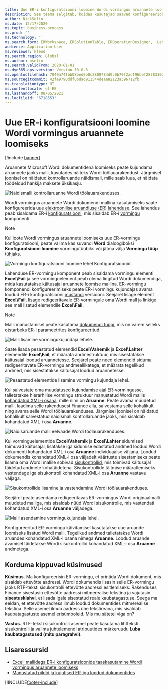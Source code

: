 ```yaml
---
title: Uue ER-i konfiguratsiooni loomine Wordi vormingus aruannete loomiseks
description: See teema selgitab, kuidas kasutajad saavad konfigureerida uut elektroonilise aruandluse (ER) vormingu looma aruanded Microsoft Word dokumentidena.
author: NickSelin
ms.date: 12/17/2020
ms.topic: business-process
ms.prod: ''
ms.technology: ''
ms.search.form: ERWorkspace, ERSolutionTable, EROperationDesigner,  LedgerJournalTable, LedgerJournalTransVendPaym
audience: Application User
ms.reviewer: kfend
ms.search.region: Global
ms.author: nselin
ms.search.validFrom: 2020-01-01
ms.dyn365.ops.version: Version 10.0.6
ms.openlocfilehash: 7040a74fbb08bed0b0c2808784d9c0b70f2adf96bef28783102c7eb117eeb851
ms.sourcegitcommit: 42fe9790ddf0bdad911544deaa82123a396712fb
ms.translationtype: HT
ms.contentlocale: et-EE
ms.lasthandoff: 08/05/2021
ms.locfileid: "6718353"
---
```

# <a name="design-a-new-er-configuration-to-generate-reports-in-word-format"></a>Uue ER-i konfiguratsiooni loomine Wordi vormingus aruannete loomiseks

[!include [banner](../includes/banner.md)]

Aruannete Microsoft Wordi dokumentidena loomiseks peate kujundama aruannete jaoks malli, kasutades näiteks Wordi töölauarakendust. Järgmisel joonisel on näidatud kontrollaruande näidismall, mille saab luua, et näidata töödeldud hankija maksete üksikasju.

![Näidismalli kontrollaruanne Wordi töölauarakenduses.](./media/er-design-configuration-word-image1.png)

Wordi vormingus aruannete Wordi dokumendi mallina kasutamiseks saate konfigureerida uue [elektroonilise aruandluse (ER)](general-electronic-reporting.md) [lahenduse](er-quick-start1-new-solution.md). See lahendus peab sisaldama ER-i [konfiguratsiooni](general-electronic-reporting.md#Configuration), mis sisaldab ER-i [vormingu](general-electronic-reporting.md#FormatComponentOutbound) komponenti.

> [!NOTE]
> Kui loote Wordi vormingus aruannete loomiseks uue ER-vormingu konfiguratsiooni, peate valima kas suvandi **Word** dialoogiboksi **Konfiguratsiooni loomine** vormingutüübiks või jätma välja **Vormingu tüüp** tühjaks.

![Vormingu konfiguratsiooni loomine lehel Konfiguratsioonid.](./media/er-design-configuration-word-image2.gif)

Lahenduse ER-vormingu komponent peab sisaldama vormingu elementi **Excel\\Fail** ja see vorminguelement peab olema lingitud Wordi dokumendiga, mida kasutatakse käitusajal aruannete loomise mallina. ER-vormingu komponendi konfigureerimiseks peate ER-i vormingu kujundajas avama loodud ER-i konfiguratsiooni [mustandi](general-electronic-reporting.md#component-versioning) versiooni. Seejärel lisage element **Excel\\Fail**, lisage redigeeritavale ER-vormingule oma Wordi mall ja linkige see mall lisatud elemendile **Excel\\Fail**.

> [!NOTE]
> Malli manustamisel peate kasutama [dokumendi tüüpi](../../fin-ops/organization-administration/configure-document-management.md#configure-document-types), mis on varem selleks otstarbeks ER-i parameetrites [konfigureeritud](electronic-reporting-er-configure-parameters.md#parameters-to-manage-documents).

![Malli lisamine vormingukujundaja lehele.](./media/er-design-configuration-word-image3.gif)

Saate lisada pesastatud elemendid **Excel\\Vahemik** ja **Excel\\Lahter** elemendile **Excel\\Fail**, et määrata andmestruktuur, mis sisestatakse käitusajal loodud aruannetesse. Seejärel peate need elemendid siduma redigeeritavate ER-vormingu andmeallikatega, et määrata tegelikud andmed, mis sisestatakse käitusajal loodud aruannetesse.

![Pesastatud elementide lisamine vormingu kujundaja lehel.](./media/er-design-configuration-word-image4.gif)

Kui salvestate oma muudatused kujundamise ajal ER-vormingusse, talletatakse hierarhilise vormingu struktuur manustatud Wordi mallis [kohandatud XML-i osana](/visualstudio/vsto/custom-xml-parts-overview?view=vs-2019), mille nimi on **Aruanne**. Peate avama muudetud malli, laadima selle rakendusest Finance alla, salvestama selle kohalikult ning avama selle Wordi töölauarakenduses. Järgmisel joonisel on näidatud kohalikult salvestatud näidismall kontrollaruande jaoks, mis sisaldab kohandatud XML-i osa **Aruanne**.

![Näidisaruande malli eelvaade Wordi töölauarakenduses.](./media/er-design-configuration-word-image5.gif)

Kui vorminguelementide **Excel\\Vahemik** ja **Excel\\Lahter** sidumised toimuvad käitusajal, lisatakse iga sidumise edastatud andmed loodud Wordi dokumenti kohandatud XML-i osa **Aruanne** individuaalse väljana. Loodud dokumendis kohandatud XML-i osa väljadelt väärtuste sisestamiseks peate lisama oma Wordi mallile sobivad [sisukontrollid](/office/client-developer/word/content-controls-in-word), mis toimivad käitusajal täidetud andmete kohatäidetena. Sisukontrollide täitmise määratlemiseks vastendage iga sisukontroll kohandatud XML-i osa **Aruanne** vastava väljaga.

![Sisukontrollide lisamine ja vastendamine Wordi töölauarakenduses.](./media/er-design-configuration-word-image6.gif)

Seejärel peate asendama redigeeritavas ER-vormingus Wordi originaalmalli muudetud malliga, mis sisaldab nüüd Wordi sisukontrolle, mis vastendati kohandatud XML-i osa **Aruanne** väljadega.

![Malli asendamine vormingukujundaja lehel.](./media/er-design-configuration-word-image7.gif)

Konfigureeritud ER-vormingu käivitamisel kasutatakse uue aruande loomiseks lisatud Wordi malli. Tegelikud andmed talletatakse Wordi aruandes kohandatud XML-i osana nimega **Aruanne**. Loodud aruande avamisel täidetakse Wordi sisukontrollid kohandatud XML-i osa **Aruanne** andmetega.

## <a name="frequently-asked-questions"></a>Korduma kippuvad küsimused

**Küsimus.** Ma konfigureerisin ER-vormingu, et printida Wordi dokument, mis sisaldab ettevõtte aadressi. Wordi dokumendis lisasin selle ER-vormingu jaoks RTF-teksti sisukontrolli ettevõtte aadressi esitlemiseks. Rakenduses Finance sisestasin ettevõtte aadressi mitmerealise tekstina ja vajutasin **sisestusklahvi**, et lisada igale sisestatud reale kaubatagastuse. Seega ma eeldan, et ettevõtte aadress ilmub loodud dokumentides mitmerealise tekstina. Selle asemel ilmub aadress ühe tekstireana, mis sisaldab kaubatagastuste asemel erisümboleid. Mis mu sätetel viga on?

**Vastus.** RTF-teksti sisukontrolli asemel peate kasutama lihtteksti sisukontrolli ja valima juhtelemendi atribuutides märkeruudu **Luba kaubatagastused (mitu paragrahvi)**.

## <a name="additional-resources"></a>Lisaressursid

- [Exceli mallidega ER-i konfiguratsioonide taaskasutamine Wordi vormingus aruannete loomiseks](./tasks/er-design-configuration-word-2016-11.md)
- [Manustatud pildid ja kujutised ER-iga loodud dokumentides](electronic-reporting-embed-images-shapes.md#embed-an-image-in-a-word-document)


[!INCLUDE[footer-include](../../../includes/footer-banner.md)]